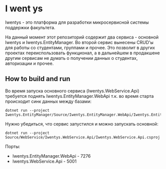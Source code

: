 # I went ys

Iwentys - это платформа для разработки микросервисной системы поддержки факультета.

На данный момент этот репозиторий содержит два сервиса - основной Iwentys и Iwentys.EntityManager. Во второй сервис вынесены CRUD'ы для работы со студентами, группами и прочее. Это позволит в других проектах переиспользовать функционал, а в дальнейшем в продакшене другим сервисам не думать о получении данных о студентах, авторизации и прочее.

## How to build and run

Во время запуска основного сервиса (Iwentys.WebService.Api) требуется поднять Iwentys.EntityManager.WebApi т.к. во время старта происходит синк данных между базами:

```
dotnet run --project Iwentys.EntityManager/Source/Iwentys.EntityManager.WebApi/Iwentys.EntityManager.WebApi.csproj
```

Нужно убедиться, что сервис запустился и можно запускать основной:

```
dotnet run --project Source/WebService/Iwentys.WebService.Api/Iwentys.WebService.Api.csproj
```

Порты:
- Iwentys.EntityManager.WebApi - 7276
- Iwentys.WebService.Api - 5001

